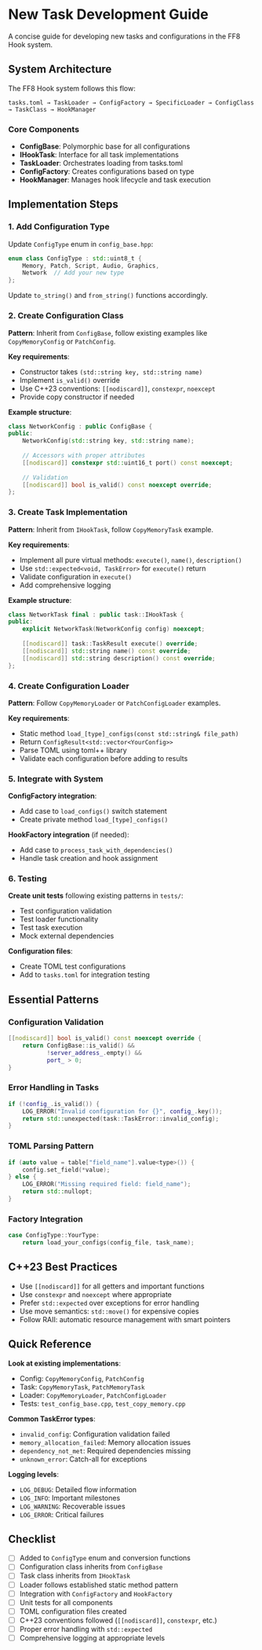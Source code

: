 # New Task Development Guide

A concise guide for developing new tasks and configurations in the FF8 Hook system.

## System Architecture

The FF8 Hook system follows this flow:
```
tasks.toml → TaskLoader → ConfigFactory → SpecificLoader → ConfigClass → TaskClass → HookManager
```

### Core Components
- **ConfigBase**: Polymorphic base for all configurations
- **IHookTask**: Interface for all task implementations  
- **TaskLoader**: Orchestrates loading from tasks.toml
- **ConfigFactory**: Creates configurations based on type
- **HookManager**: Manages hook lifecycle and task execution

## Implementation Steps

### 1. Add Configuration Type

Update `ConfigType` enum in `config_base.hpp`:
```cpp
enum class ConfigType : std::uint8_t {
    Memory, Patch, Script, Audio, Graphics,
    Network  // Add your new type
};
```

Update `to_string()` and `from_string()` functions accordingly.

### 2. Create Configuration Class

**Pattern**: Inherit from `ConfigBase`, follow existing examples like `CopyMemoryConfig` or `PatchConfig`.

**Key requirements**:
- Constructor takes `(std::string key, std::string name)`
- Implement `is_valid()` override
- Use C++23 conventions: `[[nodiscard]]`, `constexpr`, `noexcept`
- Provide copy constructor if needed

**Example structure**:
```cpp
class NetworkConfig : public ConfigBase {
public:
    NetworkConfig(std::string key, std::string name);
    
    // Accessors with proper attributes
    [[nodiscard]] constexpr std::uint16_t port() const noexcept;
    
    // Validation
    [[nodiscard]] bool is_valid() const noexcept override;
};
```

### 3. Create Task Implementation

**Pattern**: Inherit from `IHookTask`, follow `CopyMemoryTask` example.

**Key requirements**:
- Implement all pure virtual methods: `execute()`, `name()`, `description()`
- Use `std::expected<void, TaskError>` for `execute()` return
- Validate configuration in `execute()`
- Add comprehensive logging

**Example structure**:
```cpp
class NetworkTask final : public task::IHookTask {
public:
    explicit NetworkTask(NetworkConfig config) noexcept;
    
    [[nodiscard]] task::TaskResult execute() override;
    [[nodiscard]] std::string name() const override;
    [[nodiscard]] std::string description() const override;
};
```

### 4. Create Configuration Loader

**Pattern**: Follow `CopyMemoryLoader` or `PatchConfigLoader` examples.

**Key requirements**:
- Static method `load_[type]_configs(const std::string& file_path)`
- Return `ConfigResult<std::vector<YourConfig>>`
- Parse TOML using toml++ library
- Validate each configuration before adding to results

### 5. Integrate with System

**ConfigFactory integration**:
- Add case to `load_configs()` switch statement
- Create private method `load_[type]_configs()`

**HookFactory integration** (if needed):
- Add case to `process_task_with_dependencies()`
- Handle task creation and hook assignment

### 6. Testing

**Create unit tests** following existing patterns in `tests/`:
- Test configuration validation
- Test loader functionality
- Test task execution
- Mock external dependencies

**Configuration files**:
- Create TOML test configurations
- Add to `tasks.toml` for integration testing

## Essential Patterns

### Configuration Validation
```cpp
[[nodiscard]] bool is_valid() const noexcept override {
    return ConfigBase::is_valid() && 
           !server_address_.empty() && 
           port_ > 0;
}
```

### Error Handling in Tasks
```cpp
if (!config_.is_valid()) {
    LOG_ERROR("Invalid configuration for {}", config_.key());
    return std::unexpected(task::TaskError::invalid_config);
}
```

### TOML Parsing Pattern
```cpp
if (auto value = table["field_name"].value<type>()) {
    config.set_field(*value);
} else {
    LOG_ERROR("Missing required field: field_name");
    return std::nullopt;
}
```

### Factory Integration
```cpp
case ConfigType::YourType:
    return load_your_configs(config_file, task_name);
```

## C++23 Best Practices

- Use `[[nodiscard]]` for all getters and important functions
- Use `constexpr` and `noexcept` where appropriate
- Prefer `std::expected` over exceptions for error handling
- Use move semantics: `std::move()` for expensive copies
- Follow RAII: automatic resource management with smart pointers

## Quick Reference

**Look at existing implementations**:
- Config: `CopyMemoryConfig`, `PatchConfig`
- Task: `CopyMemoryTask`, `PatchMemoryTask`  
- Loader: `CopyMemoryLoader`, `PatchConfigLoader`
- Tests: `test_config_base.cpp`, `test_copy_memory.cpp`

**Common TaskError types**:
- `invalid_config`: Configuration validation failed
- `memory_allocation_failed`: Memory allocation issues
- `dependency_not_met`: Required dependencies missing
- `unknown_error`: Catch-all for exceptions

**Logging levels**:
- `LOG_DEBUG`: Detailed flow information
- `LOG_INFO`: Important milestones
- `LOG_WARNING`: Recoverable issues
- `LOG_ERROR`: Critical failures

## Checklist

- [ ] Added to `ConfigType` enum and conversion functions
- [ ] Configuration class inherits from `ConfigBase` 
- [ ] Task class inherits from `IHookTask`
- [ ] Loader follows established static method pattern
- [ ] Integration with `ConfigFactory` and `HookFactory`
- [ ] Unit tests for all components
- [ ] TOML configuration files created
- [ ] C++23 conventions followed (`[[nodiscard]]`, `constexpr`, etc.)
- [ ] Proper error handling with `std::expected`
- [ ] Comprehensive logging at appropriate levels 
